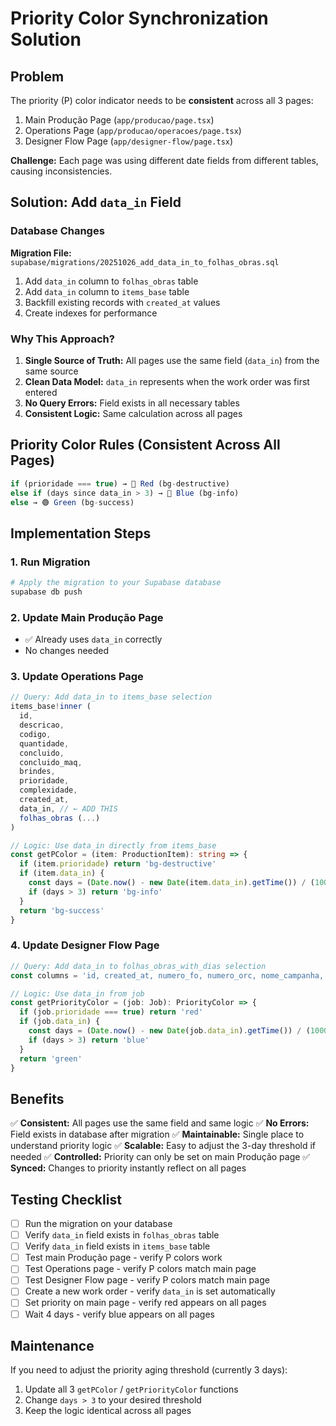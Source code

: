 # Priority Color Synchronization Solution

## Problem
The priority (P) color indicator needs to be **consistent** across all 3 pages:
1. Main Produção Page (`app/producao/page.tsx`)
2. Operations Page (`app/producao/operacoes/page.tsx`)
3. Designer Flow Page (`app/designer-flow/page.tsx`)

**Challenge:** Each page was using different date fields from different tables, causing inconsistencies.

## Solution: Add `data_in` Field

### Database Changes

**Migration File:** `supabase/migrations/20251026_add_data_in_to_folhas_obras.sql`

1. Add `data_in` column to `folhas_obras` table
2. Add `data_in` column to `items_base` table
3. Backfill existing records with `created_at` values
4. Create indexes for performance

### Why This Approach?

1. **Single Source of Truth:** All pages use the same field (`data_in`) from the same source
2. **Clean Data Model:** `data_in` represents when the work order was first entered
3. **No Query Errors:** Field exists in all necessary tables
4. **Consistent Logic:** Same calculation across all pages

## Priority Color Rules (Consistent Across All Pages)

```typescript
if (prioridade === true) → 🔴 Red (bg-destructive)
else if (days since data_in > 3) → 🔵 Blue (bg-info)
else → 🟢 Green (bg-success)
```

## Implementation Steps

### 1. Run Migration
```bash
# Apply the migration to your Supabase database
supabase db push
```

### 2. Update Main Produção Page
- ✅ Already uses `data_in` correctly
- No changes needed

### 3. Update Operations Page
```typescript
// Query: Add data_in to items_base selection
items_base!inner (
  id,
  descricao,
  codigo,
  quantidade,
  concluido,
  concluido_maq,
  brindes,
  prioridade,
  complexidade,
  created_at,
  data_in, // ← ADD THIS
  folhas_obras (...)
)

// Logic: Use data_in directly from items_base
const getPColor = (item: ProductionItem): string => {
  if (item.prioridade) return 'bg-destructive'
  if (item.data_in) {
    const days = (Date.now() - new Date(item.data_in).getTime()) / (1000 * 60 * 60 * 24)
    if (days > 3) return 'bg-info'
  }
  return 'bg-success'
}
```

### 4. Update Designer Flow Page
```typescript
// Query: Add data_in to folhas_obras_with_dias selection
const columns = 'id, created_at, numero_fo, numero_orc, nome_campanha, data_saida, prioridade, data_in'

// Logic: Use data_in from job
const getPriorityColor = (job: Job): PriorityColor => {
  if (job.prioridade === true) return 'red'
  if (job.data_in) {
    const days = (Date.now() - new Date(job.data_in).getTime()) / (1000 * 60 * 60 * 24)
    if (days > 3) return 'blue'
  }
  return 'green'
}
```

## Benefits

✅ **Consistent:** All pages use the same field and same logic
✅ **No Errors:** Field exists in database after migration
✅ **Maintainable:** Single place to understand priority logic
✅ **Scalable:** Easy to adjust the 3-day threshold if needed
✅ **Controlled:** Priority can only be set on main Produção page
✅ **Synced:** Changes to priority instantly reflect on all pages

## Testing Checklist

- [ ] Run the migration on your database
- [ ] Verify `data_in` field exists in `folhas_obras` table
- [ ] Verify `data_in` field exists in `items_base` table
- [ ] Test main Produção page - verify P colors work
- [ ] Test Operations page - verify P colors match main page
- [ ] Test Designer Flow page - verify P colors match main page
- [ ] Create a new work order - verify `data_in` is set automatically
- [ ] Set priority on main page - verify red appears on all pages
- [ ] Wait 4 days - verify blue appears on all pages

## Maintenance

If you need to adjust the priority aging threshold (currently 3 days):

1. Update all 3 `getPColor` / `getPriorityColor` functions
2. Change `days > 3` to your desired threshold
3. Keep the logic identical across all pages

